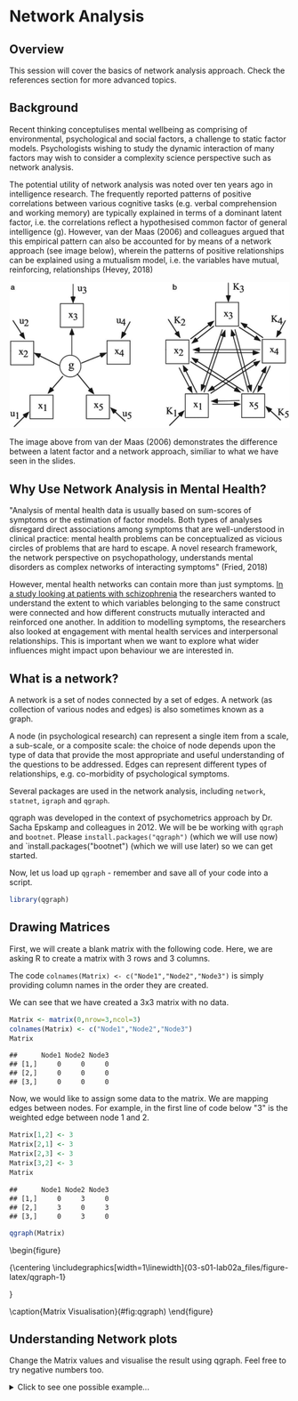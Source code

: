 
# Network Analysis

## Overview

This session will cover the basics of network analysis approach. Check the references section for more advanced topics.

## Background

Recent thinking conceptulises mental wellbeing as comprising of environmental, psychological and social factors, a challenge to static factor models. Psychologists wishing to study the dynamic interaction of many factors may wish to consider a complexity science perspective such as network analysis.

The potential utility of network analysis was noted over ten years ago in intelligence research. The frequently reported patterns of positive correlations between various cognitive tasks (e.g. verbal comprehension and working memory) are typically explained in terms of a dominant latent factor, i.e. the correlations reflect a hypothesised common factor of general intelligence (g). However, van der Maas (2006) and colleagues argued that this empirical pattern can also be accounted for by means of a network approach (see image below), wherein the patterns of positive relationships can be explained using a mutualism model, i.e. the variables have mutual, reinforcing, relationships (Hevey, 2018)

<img src="images/mutualism.png">

The image above from van der Maas (2006) demonstrates the difference between a latent factor and a network approach, similiar to what we have seen in the slides.

## Why Use Network Analysis in Mental Health?

"Analysis of mental health data is usually based on sum-scores of symptoms or the estimation of factor models. Both types of analyses disregard direct associations among symptoms that are well-understood in clinical practice: mental health problems can be conceptualized as vicious circles of problems that are hard to escape. A novel research framework, the network perspective on psychopathology, understands mental disorders as complex networks of interacting symptoms" (Fried, 2018)

However, mental health networks can contain more than just symptoms. [In a study looking at patients with schizophrenia](https://jamanetwork.com/journals/jamapsychiatry/fullarticle/2671414?casa_token=nGUSw-yIg1YAAAAA%3aXJz4Ehq44lBBE3iDqQhuNSGgJfafMX9lGyiDx9YxHJpVSFVOJo0gkA0NdrEGhY9T-6mvlB17) the researchers wanted to understand the extent to which variables belonging to the same construct were connected and how different constructs mutually interacted and reinforced one another. In addition to modelling symptoms, the researchers also looked at engagement with mental health services and interpersonal relationships. This is important when we want to explore what wider influences might impact upon behaviour we are interested in.

## What is a network?

A network is a set of nodes connected by a set of edges. A network (as collection of various nodes and edges) is also sometimes known as a graph.

A node (in psychological research) can represent a single item from a scale, a sub-scale, or a composite scale: the choice of node depends upon the type of data that provide the most appropriate and useful understanding of the questions to be addressed. Edges can represent different types of relationships, e.g. co-morbidity of psychological symptoms.

Several packages are used in the network analysis, including `network`, `statnet`, `igraph` and `qgraph`.

qgraph was developed in the context of psychometrics approach by Dr. Sacha Epskamp and colleagues in 2012. We will be be working with `qgraph` and `bootnet`. Please `install.packages("qgraph")` (which we will use now) and `install.packages("bootnet") (which we will use later) so we can get started. 

Now, let us load up `qgraph` - remember and save all of your code into a script.


```r
library(qgraph)
```

## Drawing Matrices

First, we will create a blank matrix with the following code. Here, we are asking R to create a matrix with 3 rows and 3 columns.

The code `colnames(Matrix) <- c("Node1","Node2","Node3")` is simply providing column names in the order they are created.

We can see that we have created a 3x3 matrix with no data.

```r
Matrix <- matrix(0,nrow=3,ncol=3)
colnames(Matrix) <- c("Node1","Node2","Node3")
Matrix
```

```
##      Node1 Node2 Node3
## [1,]     0     0     0
## [2,]     0     0     0
## [3,]     0     0     0
```

Now, we would like to assign some data to the matrix. We are mapping edges between nodes. For example, in the first line of code below "3" is the weighted edge between node 1 and 2. 


```r
Matrix[1,2] <- 3
Matrix[2,1] <- 3
Matrix[2,3] <- 3
Matrix[3,2] <- 3
Matrix
```

```
##      Node1 Node2 Node3
## [1,]     0     3     0
## [2,]     3     0     3
## [3,]     0     3     0
```


```r
qgraph(Matrix)
```

\begin{figure}

{\centering \includegraphics[width=1\linewidth]{03-s01-lab02a_files/figure-latex/qgraph-1} 

}

\caption{Matrix Visualisation}(\#fig:qgraph)
\end{figure}
## Understanding Network plots

Change the Matrix values and visualise the result using qgraph. Feel free to try negative numbers too. 

<details>
<summary>Click to see one possible example...</summary>

```r
Matrix[1,2] <- 3
Matrix[2,1] <- 3
Matrix[2,3] <- -3
Matrix[3,2] <- 3

qgraph(Matrix)
```

\begin{figure}

{\centering \includegraphics[width=1\linewidth]{03-s01-lab02a_files/figure-latex/unnamed-chunk-2-1} 

}

\caption{One Example - Change Numbers to see what happens}(\#fig:unnamed-chunk-2)
\end{figure}

## Task

Please run the following code and look at *both* the visualisation of the nodes and the strength plot, what do you think this tells us about node 2?



```r
Matrix[1,2] <- 3
Matrix[2,1] <- 3
Matrix[2,3] <- 3
Matrix[3,2] <- 3

data_frame <- qgraph(Matrix)
```

\begin{figure}

{\centering \includegraphics[width=1\linewidth]{03-s01-lab02a_files/figure-latex/centrality-1} 

}

\caption{Centrality Plot}(\#fig:centrality1)
\end{figure}

```r
centralityPlot(data_frame)
```

```
## Note: z-scores are shown on x-axis rather than raw centrality indices.
```

\begin{figure}

{\centering \includegraphics[width=1\linewidth]{03-s01-lab02a_files/figure-latex/centrality-2} 

}

\caption{Centrality Plot}(\#fig:centrality2)
\end{figure}


